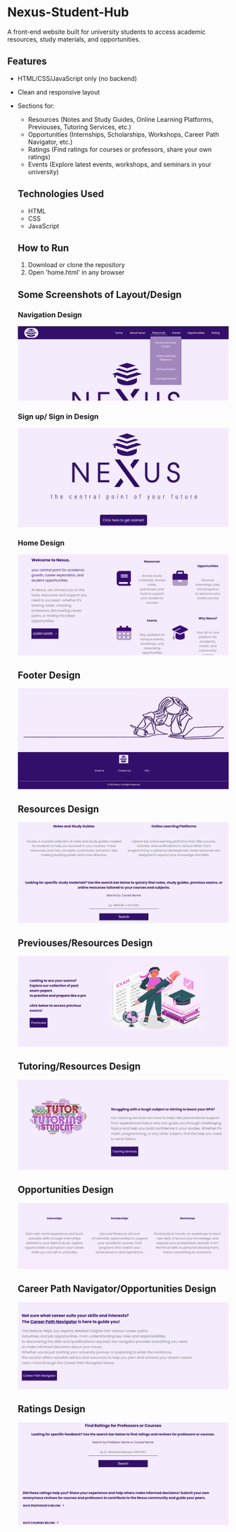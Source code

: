 # Nexus-Student-Hub

A front-end website built for university students to access academic resources, study materials, and opportunities.

## Features
- HTML/CSS/JavaScript only (no backend)
- Clean and responsive layout
- Sections for:
  - Resources (Notes and Study Guides, Online Learning Platforms, Previouses, Tutoring Services, etc.)
  - Opportunities (Internships, Scholarships, Workshops, Career Path Navigator, etc.)
  - Ratings (Find ratings for courses or professors, share your own ratings)
  - Events (Explore latest events, workshops, and seminars in your university)
 
  ## Technologies Used
  - HTML
  - CSS
  - JavaScript
 
  ## How to Run
  1. Download or clone the repository
  2. Open 'home.html' in any browser
 
  ## Some Screenshots of Layout/Design

  ### Navigation Design
  ![Nav](screenshots/nav.png)

  ### Sign up/ Sign in Design
  ![Sign](screenshots/sign.png)

  ### Home Design
  ![Home](screenshots/homeScreen.png)

  ## Footer Design
  ![Footer](screenshots/footer.png)

  ## Resources Design
  ![Resources](screenshots/resources.png)

  ## Previouses/Resources Design
  ![Previouses](screenshots/previouses.png)

  ## Tutoring/Resources Design
  ![Tutoring](screenshots/tutoringServices.png)

  ## Opportunities Design
  ![Opportunities](screenshots/opportunities.png)

  ## Career Path Navigator/Opportunities Design
  ![Career Path Nav](screenshots/careerPathNav.png)

  ## Ratings Design
  ![Ratings](screenshots/ratings.png)
  
